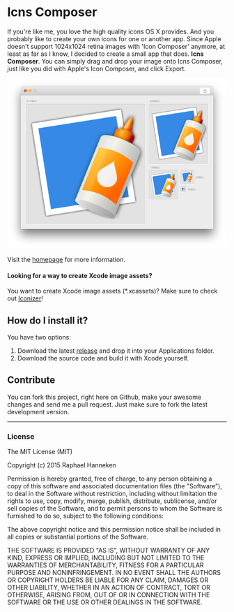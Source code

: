 # Icns Composer #

If you're like me, you love the high quality icons OS X provides. And you probably like to create your own icons for one or another app. Since Apple doesn't support 1024x1024 retina images with 'Icon Composer' anymore, at least as far as I know, I decided to create a small app that does. __Icns Composer__. You can simply drag and drop your image onto Icns Composer, just like you did with Apple's Icon Composer, and click Export.

![Screenshot](screenshot.png)

Visit the [homepage](http://behoernchen.github.io/icnscomposer/index.html) for more information.


#### Looking for a way to create Xcode image assets? ####
You want to create Xcode image assets (*.xcassets)? Make sure to check out [Iconizer](http://behoernchen.github.io/iconizer/index.html)!


## How do I install it? ##

You have two options:

1. Download the latest [release](https://github.com/behoernchen/IcnsComposer/releases) and drop it into your Applications folder.
2. Download the source code and build it with Xcode yourself.



## Contribute ##

You can fork this project, right here on Github, make your awesome changes and send me a pull request. Just make sure to fork the latest development version.



----------
### License ###

The MIT License (MIT)

Copyright (c) 2015 Raphael Hanneken

Permission is hereby granted, free of charge, to any person obtaining a copy of this software and associated documentation files (the "Software"), to deal in the Software without restriction, including without limitation the rights to use, copy, modify, merge, publish, distribute, sublicense, and/or sell copies of the Software, and to permit persons to whom the Software is furnished to do so, subject to the following conditions:

The above copyright notice and this permission notice shall be included in all copies or substantial portions of the Software.

THE SOFTWARE IS PROVIDED "AS IS", WITHOUT WARRANTY OF ANY KIND, EXPRESS OR IMPLIED, INCLUDING BUT NOT LIMITED TO THE WARRANTIES OF MERCHANTABILITY, FITNESS FOR A PARTICULAR PURPOSE AND NONINFRINGEMENT. IN NO EVENT SHALL THE AUTHORS OR COPYRIGHT HOLDERS BE LIABLE FOR ANY CLAIM, DAMAGES OR OTHER LIABILITY, WHETHER IN AN ACTION OF CONTRACT, TORT OR OTHERWISE, ARISING FROM, OUT OF OR IN CONNECTION WITH THE SOFTWARE OR THE USE OR OTHER DEALINGS IN THE SOFTWARE.

